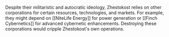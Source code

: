 Despite their militaristic and autocratic ideology, Zhestokost relies on other corporations for certain resources, technologies, and markets. For example, they might depend on [[NiteLife Energy]] for power generation or [[Finch Cybernetics]] for advanced cybernetic enhancements. Destroying these corporations would cripple Zhestokost's own operations.